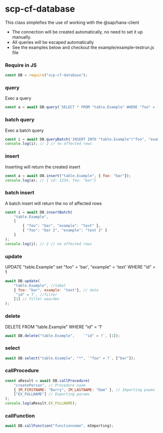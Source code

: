# scp-cf-database


This class simplefies the use of working with the @sap/hana-client
- The connection will be created automatically, no need to set it up manually.
- All queries will be escaped automatically
- See the examples below and checkout the example/example-testrun.js file


### Require in JS
```js
const DB = require("scp-cf-database");
```


### query
Exec a query
```js
const a = await DB.query(`SELECT * FROM "table.Example" WHERE "foo" = ?`, ["bar"]);
```

### batch query 
Exec a batch query
```js
const i = await DB.queryBatch('INSERT INTO "table.Example"("foo", "example") VALUES (?, ?)', [['bar', 'text'], ['bar 2', 'text 2']]);
console.log(i); // 2 // no affected rows 
```

### insert
Inserting will return the created insert
```js
const a = await DB.insert("table.Example", { foo: "bar"});
console.log(a); // { id: 1234, foo: "bar"}
```

### batch insert
A batch insert will return the no of affected rows
```js
const i = await DB.insertBatch(
	"table.Example", 
	[
		{ "foo": "bar", "example": "text" },
		{ "foo": "bar 2", "example": "text 2" }
	]
);
console.log(i); // 2 // no affected rows 
```

### update
UPDATE "table.Example" set "foo" = 'bar', "example" = 'text' WHERE "id" = 1
```js
await DB.update(
	"table.Example", //tabel
	{ foo: "bar", example: "text"}, // data
	`"id" = ?`, //filter
	[1] // filter waarden
);
```

### delete
DELETE FROM "table.Example" WHERE "id" = '1'
```js
await DB.delete("table.Example",	`"id" = ?`, [1]);
```

### select
```js
await DB.select("table.Example", "*", `"foo" = ?`, ["bar"]);
```

### callProcedure
```js
const aResult = await DB.callProcedure(
	"createPerson", // Procedure naam
	{ IM_FIRSTNAME: "Barry", IM_LASTNAME: "Dam" }, // Importing paams
	["EX_FULLNAME"] // Exporting params
);
console.log(aResult.EX_FULLNAME);
```

### callFunction
```js
await DB.callFunction("functionname", mImporting);
```
